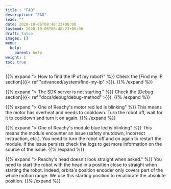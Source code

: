 ```yaml
---
title : "FAQ"
description: "FAQ"
lead: ""
date: 2020-10-06T08:48:23+00:00
lastmod: 2020-10-06T08:48:23+00:00
draft: false
images: []
menu:
  help:
    parent: help
weight: 1
toc: true
---
```


{{% expand "> How to find the IP of my robot?" %}}
Check the [Find my IP section]({{< ref "advanced/system/find-my-ip" >}}).
{{% /expand %}}

{{% expand "> The SDK server is not starting." %}}
Check the [Debug section]({{< ref "docs/debug/debug-method" >}}).
{{% /expand %}}

{{% expand "> One of Reachy's motor red led is blinking" %}}
This means the motor has overheat and needs to cooldown. Turn the robot off, wait for it to cooldown and turn it on again.
{{% /expand %}}

{{% expand "> One of Reachy's module blue led is blinking" %}}
This means the module encounter an issue (safety shutdown, incorrect instruction, etc.). You need to turn the robot off and on again to restart the module. If the issue persists check the logs to get more information on the source of the issue.
{{% /expand %}}

{{% expand "> Reachy's head doesn't look straight when asked." %}}
You need to start the robot with the head in a position close to straight when starting the robot. Indeed, orbita's position encoder only covers part of the whole motion range. We use this starting position to recalibrate the absolute position.
{{% /expand %}}